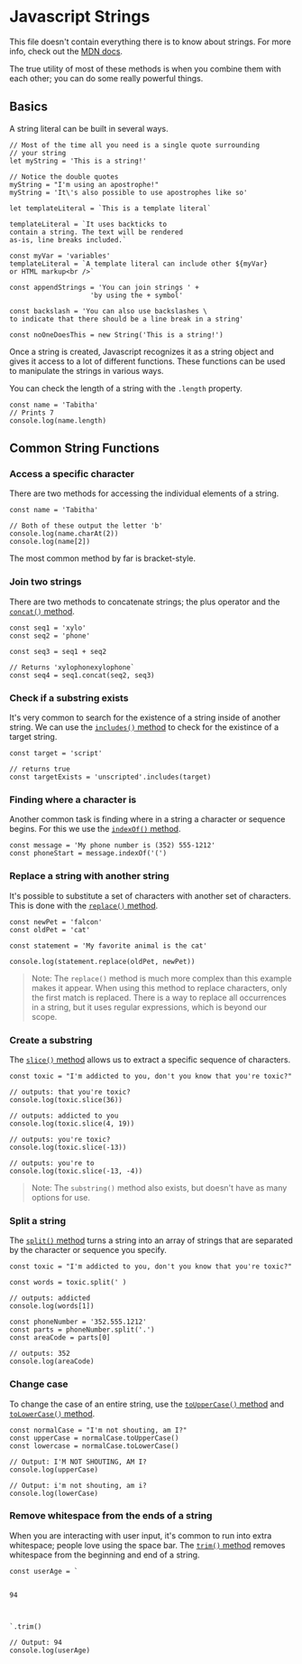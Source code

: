 # Javascript Strings
This file doesn't contain everything there is to know about strings. For more info, check out the [MDN docs](https://developer.mozilla.org/en-US/docs/Web/JavaScript/Reference/Global_Objects/String).

The true utility of most of these methods is when you combine them with each other; you can do some really powerful things.

## Basics

A string literal can be built in several ways.

```
// Most of the time all you need is a single quote surrounding
// your string
let myString = 'This is a string!'

// Notice the double quotes
myString = "I'm using an apostrophe!"
myString = 'It\'s also possible to use apostrophes like so'

let templateLiteral = `This is a template literal`

templateLiteral = `It uses backticks to 
contain a string. The text will be rendered
as-is, line breaks included.`

const myVar = 'variables'
templateLiteral = `A template literal can include other ${myVar}
or HTML markup<br />`

const appendStrings = 'You can join strings ' +
                    'by using the + symbol'

const backslash = 'You can also use backslashes \
to indicate that there should be a line break in a string'

const noOneDoesThis = new String('This is a string!')
```

Once a string is created, Javascript recognizes it as a string object and gives it access to a lot of different functions. These functions can be used to manipulate the strings in various ways.

You can check the length of a string with the `.length` property.

```
const name = 'Tabitha'
// Prints 7
console.log(name.length)
```

## Common String Functions

### Access a specific character
There are two methods for accessing the individual elements of a string.

```
const name = 'Tabitha'

// Both of these output the letter 'b'
console.log(name.charAt(2))
console.log(name[2])
```

The most common method by far is bracket-style.

### Join two strings
There are two methods to concatenate strings; the plus operator and the [`concat()` method](https://developer.mozilla.org/en-US/docs/Web/JavaScript/Reference/Global_Objects/String/concat).

```
const seq1 = 'xylo'
const seq2 = 'phone'

const seq3 = seq1 + seq2

// Returns 'xylophonexylophone`
const seq4 = seq1.concat(seq2, seq3)
```

### Check if a substring exists
It's very common to search for the existence of a string inside of another string. We can use the [`includes()` method](https://developer.mozilla.org/en-US/docs/Web/JavaScript/Reference/Global_Objects/String/includes) to check for the existince of a target string.

```
const target = 'script'

// returns true
const targetExists = 'unscripted'.includes(target)
```

### Finding where a character is
Another common task is finding where in a string a character or sequence begins. For this we use the [`indexOf()` method](https://developer.mozilla.org/en-US/docs/Web/JavaScript/Reference/Global_Objects/String/indexOf).

```
const message = 'My phone number is (352) 555-1212'
const phoneStart = message.indexOf('(')
```

### Replace a string with another string
It's possible to substitute a set of characters with another set of characters. This is done with the [`replace()` method](https://developer.mozilla.org/en-US/docs/Web/JavaScript/Reference/Global_Objects/String/replace).


```
const newPet = 'falcon'
const oldPet = 'cat'

const statement = 'My favorite animal is the cat'

console.log(statement.replace(oldPet, newPet))
```

> Note: The `replace()` method is much more complex than this example makes it appear. When using this method to replace characters, only the first match is replaced. There is a way to replace all occurrences in a string, but it uses regular expressions, which is beyond our scope.

### Create a substring
The [`slice()` method](https://developer.mozilla.org/en-US/docs/Web/JavaScript/Reference/Global_Objects/String/slice) allows us to extract a specific sequence of characters.

```
const toxic = "I'm addicted to you, don't you know that you're toxic?"

// outputs: that you're toxic?
console.log(toxic.slice(36))

// outputs: addicted to you
console.log(toxic.slice(4, 19))

// outputs: you're toxic?
console.log(toxic.slice(-13)) 

// outputs: you're to
console.log(toxic.slice(-13, -4))
```

> Note: The `substring()` method also exists, but doesn't have as many options for use.

### Split a string
The [`split()` method](https://developer.mozilla.org/en-US/docs/Web/JavaScript/Reference/Global_Objects/String/split) turns a string into an array of strings that are separated by the character or sequence you specify.

```
const toxic = "I'm addicted to you, don't you know that you're toxic?"

const words = toxic.split(' )

// outputs: addicted
console.log(words[1])

const phoneNumber = '352.555.1212'
const parts = phoneNumber.split('.')
const areaCode = parts[0]

// outputs: 352
console.log(areaCode)
```

### Change case
To change the case of an entire string, use the [`toUpperCase()` method](https://developer.mozilla.org/en-US/docs/Web/JavaScript/Reference/Global_Objects/String/toUpperCase) and [`toLowerCase()` method](https://developer.mozilla.org/en-US/docs/Web/JavaScript/Reference/Global_Objects/String/toLowerCase).

```
const normalCase = "I'm not shouting, am I?"
const upperCase = normalCase.toUpperCase()
const lowercase = normalCase.toLowerCase()

// Output: I'M NOT SHOUTING, AM I?
console.log(upperCase)

// Output: i'm not shouting, am i?
console.log(lowerCase)
```

### Remove whitespace from the ends of a string
When you are interacting with user input, it's common to run into extra whitespace; people love using the space bar. The [`trim()` method](https://developer.mozilla.org/en-US/docs/Web/JavaScript/Reference/Global_Objects/String/trim) removes whitespace from the beginning and end of a string.

```
const userAge = `


94


    
`.trim()

// Output: 94
console.log(userAge)
```
